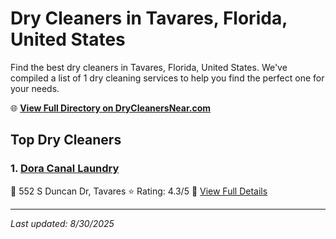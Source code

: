 # Dry Cleaners in Tavares, Florida, United States

Find the best dry cleaners in Tavares, Florida, United States. We've compiled a list of 1 dry cleaning services to help you find the perfect one for your needs.

🌐 **[View Full Directory on DryCleanersNear.com](https://drycleanersnear.com/city/US/Florida/Tavares)**

## Top Dry Cleaners

### 1. [Dora Canal Laundry](https://drycleanersnear.com/dryCleaner/68858882aef64230e206b146/dora-canal-laundry)
📍 552 S Duncan Dr, Tavares
⭐ Rating: 4.3/5
🔗 [View Full Details](https://drycleanersnear.com/dryCleaner/68858882aef64230e206b146/dora-canal-laundry)


---

*Last updated: 8/30/2025*
